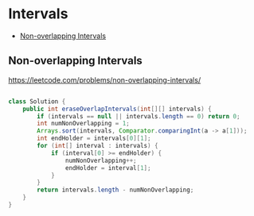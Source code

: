 # Intervals
+ [Non-overlapping Intervals](#non-overlapping-intervals)


## Non-overlapping Intervals
https://leetcode.com/problems/non-overlapping-intervals/
```java

class Solution {
    public int eraseOverlapIntervals(int[][] intervals) {
        if (intervals == null || intervals.length == 0) return 0;
        int numNonOverlapping = 1;
        Arrays.sort(intervals, Comparator.comparingInt(a -> a[1]));
        int endHolder = intervals[0][1];
        for (int[] interval : intervals) {
            if (interval[0] >= endHolder) {
                numNonOverlapping++;
                endHolder = interval[1];
            }
        }
        return intervals.length - numNonOverlapping;
    }
}
```
